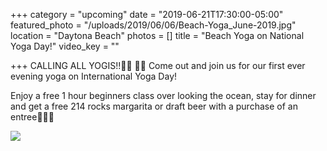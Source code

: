 +++
category = "upcoming"
date = "2019-06-21T17:30:00-05:00"
featured_photo = "/uploads/2019/06/06/Beach-Yoga_June-2019.jpg"
location = "Daytona Beach"
photos = []
title = "Beach Yoga on National Yoga Day!"
video_key = ""

+++
CALLING ALL YOGIS!!🧘‍♀️ 🧘‍♂️ Come out and join us for our first ever evening yoga on International Yoga Day! 

Enjoy a free 1 hour beginners class over looking the ocean, stay for dinner and get a free 214 rocks margarita or draft beer with a purchase of an entree🍻🌮🌯

![](/uploads/2019/06/06/Beach-Yoga_June-2019.jpg)